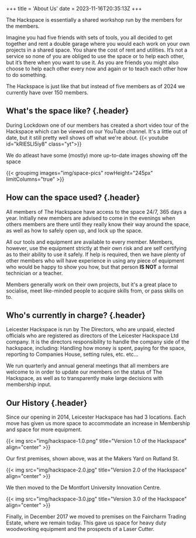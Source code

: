 +++
title = 'About Us'
date = 2023-11-16T20:35:13Z
+++

The Hackspace is essentially a shared workshop run by the members for the members.

Imagine you had five friends with sets of tools, you all decided to get together and rent a double garage where you
would each work on your own projects in a shared space. You share the cost of rent and utilities. It’s not a service so
none of you are obliged to use the space or to help each other, but it’s there when you want to use it. As you are
friends you might also choose to help each other every now and again or to teach each other how to do something.

The Hackspace is just like that but instead of five members as of 2024 we currently have over 150 members.

## What's the space like?  {.header}

During Lockdown one of our members has created a short video tour of the Hackspace which can be viewed on our YouTube
channel. It's a little out of date, but it still pretty well shows off what we're about.
{{< youtube id="kRIESLI5iy8" class="yt">}}

We do atleast have some (mostly) more up-to-date images showing off the space

{{< groupimg images="img/space-pics" rowHeight="245px" limitColumns="true" >}}

## How can the space used? {.header}

All members of The Hackspace have access to the space 24/7, 365 days a year. Initially new members
are advised to come in the evenings when others members are there until they really know their way around the space,
as well as how to safely open up, and lock up the space.

All our tools and equipment are available to every member. Members, however, use the equipment strictly at their own
risk and are self certifying as to their ability to use it safely. If help is required, then we have plenty of other
members who will have experience in using any piece of equipment who would be happy to show you how, but that person
**IS NOT** a formal technician or a teacher.

Members generally work on their own projects, but it's a great place to socialise, meet like-minded people to acquire
skills from, or pass skills on to.

## Who's currently in charge? {.header}
Leicester Hackspace is run by The Directors, who are unpaid, elected officials who are registered as directors of the
Leicester Hackspace Ltd company. It is the directors responsibility to handle the company side of the hackspace,
including: Handling how money is spent, paying for the space, reporting to Companies House, setting rules, etc. etc...

We run quarterly and annual general meetings that all members are welcome to in order to update our members on the
status of The Hackspace, as well as to transparently make large decisions with membership input.

## Our History {.header}

Since our opening in 2014, Leicester Hackspace has had 3 locations. Each move has given us more space to accommodate an
increase in Membership and space for more equipment.

{{< img src="img/hackspace-1.0.png" title="Version 1.0 of the Hackspace" align="center" >}}

Our first premises, shown above, was at the Makers Yard on Rutland St.

{{< img src="img/hackspace-2.0.jpg" title="Version 2.0 of the Hackspace" align="center" >}}

We then moved to the De Montfort University Innovation Centre.

{{< img src="img/hackspace-3.0.jpg" title="Version 3.0 of the Hackspace" align="center" >}}

Finally, in December 2017 we moved to premises on the Faircharm Trading Estate, where we remain today. This gave us
space for heavy duty woodworking equipment and the prospects of a Laser Cutter.
